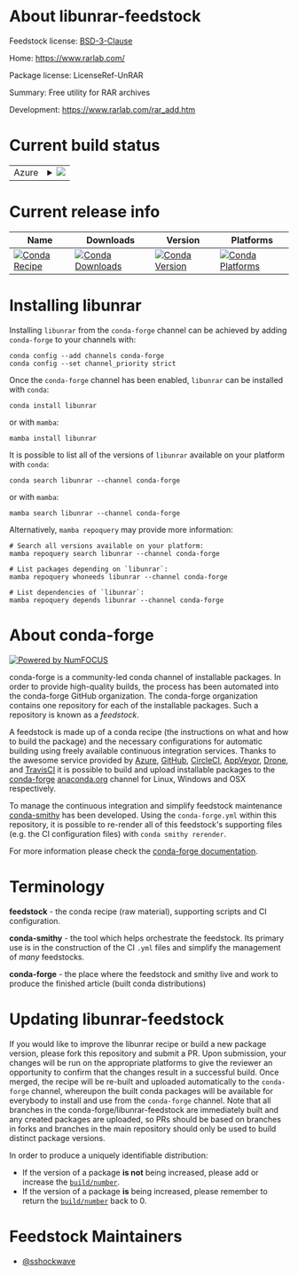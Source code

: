 About libunrar-feedstock
========================

Feedstock license: [BSD-3-Clause](https://github.com/conda-forge/libunrar-feedstock/blob/main/LICENSE.txt)

Home: https://www.rarlab.com/

Package license: LicenseRef-UnRAR

Summary: Free utility for RAR archives

Development: https://www.rarlab.com/rar_add.htm

Current build status
====================


<table>
    
  <tr>
    <td>Azure</td>
    <td>
      <details>
        <summary>
          <a href="https://dev.azure.com/conda-forge/feedstock-builds/_build/latest?definitionId=18447&branchName=main">
            <img src="https://dev.azure.com/conda-forge/feedstock-builds/_apis/build/status/libunrar-feedstock?branchName=main">
          </a>
        </summary>
        <table>
          <thead><tr><th>Variant</th><th>Status</th></tr></thead>
          <tbody><tr>
              <td>linux_64</td>
              <td>
                <a href="https://dev.azure.com/conda-forge/feedstock-builds/_build/latest?definitionId=18447&branchName=main">
                  <img src="https://dev.azure.com/conda-forge/feedstock-builds/_apis/build/status/libunrar-feedstock?branchName=main&jobName=linux&configuration=linux%20linux_64_" alt="variant">
                </a>
              </td>
            </tr><tr>
              <td>linux_aarch64</td>
              <td>
                <a href="https://dev.azure.com/conda-forge/feedstock-builds/_build/latest?definitionId=18447&branchName=main">
                  <img src="https://dev.azure.com/conda-forge/feedstock-builds/_apis/build/status/libunrar-feedstock?branchName=main&jobName=linux&configuration=linux%20linux_aarch64_" alt="variant">
                </a>
              </td>
            </tr><tr>
              <td>linux_ppc64le</td>
              <td>
                <a href="https://dev.azure.com/conda-forge/feedstock-builds/_build/latest?definitionId=18447&branchName=main">
                  <img src="https://dev.azure.com/conda-forge/feedstock-builds/_apis/build/status/libunrar-feedstock?branchName=main&jobName=linux&configuration=linux%20linux_ppc64le_" alt="variant">
                </a>
              </td>
            </tr><tr>
              <td>osx_64</td>
              <td>
                <a href="https://dev.azure.com/conda-forge/feedstock-builds/_build/latest?definitionId=18447&branchName=main">
                  <img src="https://dev.azure.com/conda-forge/feedstock-builds/_apis/build/status/libunrar-feedstock?branchName=main&jobName=osx&configuration=osx%20osx_64_" alt="variant">
                </a>
              </td>
            </tr><tr>
              <td>osx_arm64</td>
              <td>
                <a href="https://dev.azure.com/conda-forge/feedstock-builds/_build/latest?definitionId=18447&branchName=main">
                  <img src="https://dev.azure.com/conda-forge/feedstock-builds/_apis/build/status/libunrar-feedstock?branchName=main&jobName=osx&configuration=osx%20osx_arm64_" alt="variant">
                </a>
              </td>
            </tr><tr>
              <td>win_64</td>
              <td>
                <a href="https://dev.azure.com/conda-forge/feedstock-builds/_build/latest?definitionId=18447&branchName=main">
                  <img src="https://dev.azure.com/conda-forge/feedstock-builds/_apis/build/status/libunrar-feedstock?branchName=main&jobName=win&configuration=win%20win_64_" alt="variant">
                </a>
              </td>
            </tr>
          </tbody>
        </table>
      </details>
    </td>
  </tr>
</table>

Current release info
====================

| Name | Downloads | Version | Platforms |
| --- | --- | --- | --- |
| [![Conda Recipe](https://img.shields.io/badge/recipe-libunrar-green.svg)](https://anaconda.org/conda-forge/libunrar) | [![Conda Downloads](https://img.shields.io/conda/dn/conda-forge/libunrar.svg)](https://anaconda.org/conda-forge/libunrar) | [![Conda Version](https://img.shields.io/conda/vn/conda-forge/libunrar.svg)](https://anaconda.org/conda-forge/libunrar) | [![Conda Platforms](https://img.shields.io/conda/pn/conda-forge/libunrar.svg)](https://anaconda.org/conda-forge/libunrar) |

Installing libunrar
===================

Installing `libunrar` from the `conda-forge` channel can be achieved by adding `conda-forge` to your channels with:

```
conda config --add channels conda-forge
conda config --set channel_priority strict
```

Once the `conda-forge` channel has been enabled, `libunrar` can be installed with `conda`:

```
conda install libunrar
```

or with `mamba`:

```
mamba install libunrar
```

It is possible to list all of the versions of `libunrar` available on your platform with `conda`:

```
conda search libunrar --channel conda-forge
```

or with `mamba`:

```
mamba search libunrar --channel conda-forge
```

Alternatively, `mamba repoquery` may provide more information:

```
# Search all versions available on your platform:
mamba repoquery search libunrar --channel conda-forge

# List packages depending on `libunrar`:
mamba repoquery whoneeds libunrar --channel conda-forge

# List dependencies of `libunrar`:
mamba repoquery depends libunrar --channel conda-forge
```


About conda-forge
=================

[![Powered by
NumFOCUS](https://img.shields.io/badge/powered%20by-NumFOCUS-orange.svg?style=flat&colorA=E1523D&colorB=007D8A)](https://numfocus.org)

conda-forge is a community-led conda channel of installable packages.
In order to provide high-quality builds, the process has been automated into the
conda-forge GitHub organization. The conda-forge organization contains one repository
for each of the installable packages. Such a repository is known as a *feedstock*.

A feedstock is made up of a conda recipe (the instructions on what and how to build
the package) and the necessary configurations for automatic building using freely
available continuous integration services. Thanks to the awesome service provided by
[Azure](https://azure.microsoft.com/en-us/services/devops/), [GitHub](https://github.com/),
[CircleCI](https://circleci.com/), [AppVeyor](https://www.appveyor.com/),
[Drone](https://cloud.drone.io/welcome), and [TravisCI](https://travis-ci.com/)
it is possible to build and upload installable packages to the
[conda-forge](https://anaconda.org/conda-forge) [anaconda.org](https://anaconda.org/)
channel for Linux, Windows and OSX respectively.

To manage the continuous integration and simplify feedstock maintenance
[conda-smithy](https://github.com/conda-forge/conda-smithy) has been developed.
Using the ``conda-forge.yml`` within this repository, it is possible to re-render all of
this feedstock's supporting files (e.g. the CI configuration files) with ``conda smithy rerender``.

For more information please check the [conda-forge documentation](https://conda-forge.org/docs/).

Terminology
===========

**feedstock** - the conda recipe (raw material), supporting scripts and CI configuration.

**conda-smithy** - the tool which helps orchestrate the feedstock.
                   Its primary use is in the construction of the CI ``.yml`` files
                   and simplify the management of *many* feedstocks.

**conda-forge** - the place where the feedstock and smithy live and work to
                  produce the finished article (built conda distributions)


Updating libunrar-feedstock
===========================

If you would like to improve the libunrar recipe or build a new
package version, please fork this repository and submit a PR. Upon submission,
your changes will be run on the appropriate platforms to give the reviewer an
opportunity to confirm that the changes result in a successful build. Once
merged, the recipe will be re-built and uploaded automatically to the
`conda-forge` channel, whereupon the built conda packages will be available for
everybody to install and use from the `conda-forge` channel.
Note that all branches in the conda-forge/libunrar-feedstock are
immediately built and any created packages are uploaded, so PRs should be based
on branches in forks and branches in the main repository should only be used to
build distinct package versions.

In order to produce a uniquely identifiable distribution:
 * If the version of a package **is not** being increased, please add or increase
   the [``build/number``](https://docs.conda.io/projects/conda-build/en/latest/resources/define-metadata.html#build-number-and-string).
 * If the version of a package **is** being increased, please remember to return
   the [``build/number``](https://docs.conda.io/projects/conda-build/en/latest/resources/define-metadata.html#build-number-and-string)
   back to 0.

Feedstock Maintainers
=====================

* [@sshockwave](https://github.com/sshockwave/)

